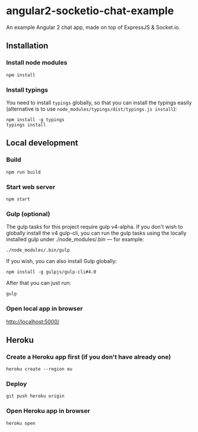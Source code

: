 # angular2-socketio-chat-example
An example Angular 2 chat app, made on top of ExpressJS &amp; Socket.io.

## Installation

### Install node modules

```
npm install
```

### Install typings

You need to install `typings` globally, so that you can install the typings easily (alternative is to use `node_modules/typings/dist/typings.js install`):

```
npm install -g typings
typings install
```

## Local development

### Build

```
npm run build
```

### Start web server

```
npm start
```

### Gulp (optional)

The gulp tasks for this project require gulp v4-alpha. If you don't wish to globally install the v4 gulp-cli, you can run the gulp tasks using the locally installed gulp under ./node_modules/.bin — for example:

```
./node_modules/.bin/gulp
```

If you wish, you can also install Gulp globally:

```
npm install -g gulpjs/gulp-cli#4.0
```

After that you can just run:

```
gulp
```

### Open local app in browser

[http://localhost:5000/](http://localhost:5000/)

## Heroku

### Create a Heroku app first (if you don't have already one)

```
heroku create --region eu
```

### Deploy

```
git push heroku origin
```

### Open Heroku app in browser

```
heroku open
```

